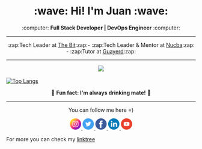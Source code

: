 <h1 align="center"><b>:wave: Hi! I'm Juan :wave:</b></h1>
<p align="center">:computer: <b>Full Stack Developer | DevOps Engineer</b> :computer:</p>
<hr>
<p align="center">
  :zap:Tech Leader at <a href="https://github.com/thebitar">The Bit</a>:zap:- :zap:Tech Leader & Mentor at <a href="https://github.com/nucba">Nucba</a>:zap: - :zap:Tutor at <a href="https://github.com/guayerd">Guayerd</a>:zap:
</p>
<hr>
<p align="center"><img src="https://github-readme-stats.vercel.app/api?username=jpromanonet&&show_icons=true&title_color=00fa9a&icon_color=00c87b&text_color=00fa9a&bg_color=191919&count_private=true"></p> 
  
[![Top Langs](https://github-readme-stats.vercel.app/api/top-langs/?username=jpromanonet&bg_color=000000&text_color=FFFFFF&title_color=159E4A&langs_count=10&card_width=1000&layout=compact)](https://github.com/jpromanonet/github-readme-stats)

<p align="center">🧉 <b>Fun fact: I'm always drinking mate!</b> 🧉</p>
<hr>
<p align="center">
  You can follow me here =)
</p>
<p align="center">
  <a href="https://instagram.com/juanp.raven">
    <img src="./images/instagram.png" width="30px" height="30px">
  </a>
  <a href="https://twitter.com/jpromanonet">
    <img src="./images/twitter.png" width="30px" height="30px">
  </a>
  <a href="https://instagram.com/juanp.raven">
    <img src="./images/facebook.png" width="30px" height="30px">
  </a>
  <a href="https://instagram.com/juanp.raven">
    <img src="./images/linkedin.png" width="30px" height="30px">
  </a>
  <a href="https://instagram.com/juanp.raven">
    <img src="./images/youtube.png" width="30px" height="30px">
  </a>
</p>
<p>
  For more you can check my <a href="https://linktr.ee/jpromanonet">linktree</a>
</p>
